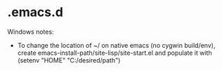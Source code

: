 .emacs.d
========

Windows notes:
- To change the location of ~/ on native emacs (no cygwin build/env), create emacs-install-path/site-lisp/site-start.el and populate it with (setenv "HOME" "C:/desired/path")

